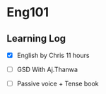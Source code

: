 # Eng101

## Learning Log

* [x] English by Chris 11 hours 

* [ ] GSD With Aj.Thanwa

* [ ] Passive voice + Tense book


